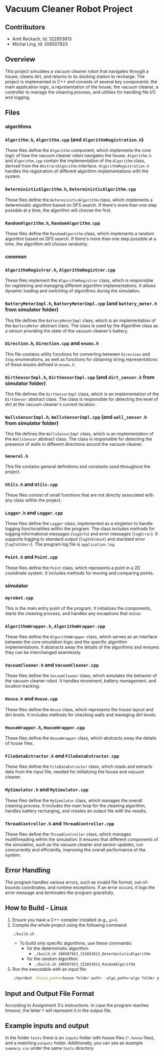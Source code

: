 # Vacuum Cleaner Robot Project

## Contributors

- Amit Rockach, Id: 322853813
- Michal Ling, Id: 206507923

## Overview

This project simulates a vacuum cleaner robot that navigates through a house, cleans dirt, and returns to its docking station to recharge. The project is implemented in C++ and consists of several key components: the main application logic, a representation of the house, the vacuum cleaner, a controller to manage the cleaning process, and utilities for handling file I/O and logging.

## Files

### algorithms
### `Algorithm.h`, `Algorithm.cpp` (and `AlgorithmRegistration.h`)

These files define the `Algorithm` component, which implements the core logic of how the vacuum cleaner robot navigates the house. `Algorithm.h` and `Algorithm.cpp` contain the implementation of the `Algorithm` class, derived from the `AbstractAlgorithm` interface. `AlgorithmRegistration.h` handles the registration of different algorithm implementations with the system.

### `DeterministicAlgorithm.h`, `DeterministicAlgorithm.cpp`

These files define the `DeterministicAlgorithm` class, which implements a deterministic algorithm based on DFS search. If there's more than one step possible at a time, the algorithm will choose the first. 

### `RandomAlgorithm.h`, `RandomAlgorithm.cpp`
These files define the `RandomAlgorithm` class, which implements a random algorithm based on DFS search. If there's more than one step possible at a time, the algorithm will choose randomly.

### common
### `AlgorithmRegistrar.h`, `AlgorithmRegistrar.cpp`
These files implement the `AlgorithmRegistrar` class, which is responsible for registering and managing different algorithm implementations. It allows dynamic loading and switching of algorithms during the simulation.

### `BatteryMeterImpl.h`, `BatteryMeterImpl.cpp` (and `battery_meter.h` from simulator folder)

This file defines the `BatteryMeterImpl` class, which is an implementation of the `BatteryMeter` abstract class. The class is used by the Algorithm class as a sensor providing the state of the vacuum cleaner's battery.

### `Direction.h`, `Direction.cpp` and `enums.h`

This file contains utility functions for converting between `Direction` and `Step` enumerations, as well as functions for obtaining string representations of these enums defined in `enums.h`.

### `DirtSensorImpl.h`, `DirtSensorImpl.cpp` (and `dirt_sensor.h` from simulator folder)

This file defines the `DirtSensorImpl` class, which is an implementation of the `DirtSensor` abstract class. The class is responsible for detecting the level of dirt at the vacuum cleaner's current location.

### `WallsSensorImpl.h`, `WallsSensorImpl.cpp` (and `wall_sensor.h` from simulator folder)

This file defines the `WallsSensorImpl` class, which is an implementation of the `WallsSensor` abstract class. The class is responsible for detecting the presence of walls in different directions around the vacuum cleaner.

### `General.h`

This file contains general definitions and constants used throughout the project.

### `Utils.h` and `Utils.cpp`

These files consist of small functions that are not directly associated with any class within the project.

### `Logger.h` and `Logger.cpp`

These files define the `Logger` class, implemented as a singleton to handle logging functionalities within the program. The class includes methods for logging informational messages (`logInfo`) and error messages (`logError`). It supports logging to standard output (`logToStdout`) and standard error (`logToStderr`). The program log file is `application.log`.

### `Point.h` and `Point.cpp`

These files define the `Point` class, which represents a point in a 2D coordinate system. It includes methods for moving and comparing points.

### simulator

### `myrobot.cpp`

This is the main entry point of the program. It initializes the components, starts the cleaning process, and handles any exceptions that occur.

### `AlgorithmWrapper.h`, `AlgorithmWrapper.cpp` 

These files define the `AlgorithmWrapper` class, which serves as an interface between the core simulation logic and the specific algorithm implementations. It abstracts away the details of the algorithms and ensures they can be interchanged seamlessly.

### `VacuumCleaner.h` and `VacuumCleaner.cpp`

These files define the `VacuumCleaner` class, which simulates the behavior of the vacuum cleaner robot. It handles movement, battery management, and location tracking.

### `House.h` and `House.cpp`

These files define the `House` class, which represents the house layout and dirt levels. It includes methods for checking walls and managing dirt levels.

### `HouseWrapper.h`, `HouseWrapper.cpp`

These files define the `HouseWrapper` class, which abstracts away the details of house files.

### `FileDataExtractor.h` and `FileDataExtractor.cpp`

These files define the `FileDataExtractor` class, which reads and extracts data from the input file, needed for initializing the house and vacuum cleaner.

### `MySimulator.h` and `MySimulator.cpp`

These files define the `MySimulator` class, which manages the overall cleaning process. It includes the main loop for the cleaning algorithm, handles battery recharging, and creates an output file with the results.

### `ThreadController.h` and `ThreadController.cpp`

These files define the `ThreadController` class, which manages multithreading within the simulation. It ensures that different components of the simulation, such as the vacuum cleaner and sensor updates, run concurrently and efficiently, improving the overall performance of the system.


## Error Handling

The program handles various errors, such as invalid file format, out-of-bounds coordinates, and runtime exceptions. If an error occurs, it logs the error message and terminates the program gracefully.

## How to Build - Linux

1. Ensure you have a C++ compiler installed (e.g., `g++`).
2. Compile the whole project using the following command:
   ```sh
   ./build.sh
   ```
   * To build only specific algorithms, use these commands:
     * for the deterministic algorithm:
       * ```./build.sh 206507923_322853813_DeterministicAlgorithm```
     * for the random algorithm:
       * ```./build.sh 206507923_322853813_RandomAlgorithm```
3. Run the executable with an input file:
   ```sh
   ./myrobot -house_path=<house folder path> -algo_path=<algo folder path>
   ```

## Input and Output File Format

According to Assignment 3's instructions.
In case the program reaches timeout, the letter `T` will represent it in the output file. 

## Example inputs and output

In the folder `tests` there is an `inputs` folder with house files (`*.house` files), and a matching `outputs` folder.
Additionally, you can see an example `summary.csv` under the same `tests` directory
